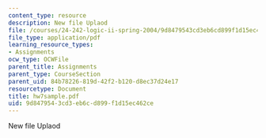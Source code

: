 ```yaml
---
content_type: resource
description: New file Uplaod
file: /courses/24-242-logic-ii-spring-2004/9d8479543cd3eb6cd899f1d15ec462ce_hw7sample.pdf
file_type: application/pdf
learning_resource_types:
- Assignments
ocw_type: OCWFile
parent_title: Assignments
parent_type: CourseSection
parent_uid: 84b78226-819d-42f2-b120-d8ec37d24e17
resourcetype: Document
title: hw7sample.pdf
uid: 9d847954-3cd3-eb6c-d899-f1d15ec462ce
---
```

New file Uplaod

